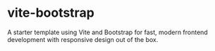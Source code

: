 # vite-bootstrap
A starter template using Vite and Bootstrap for fast, modern frontend development with responsive design out of the box.
